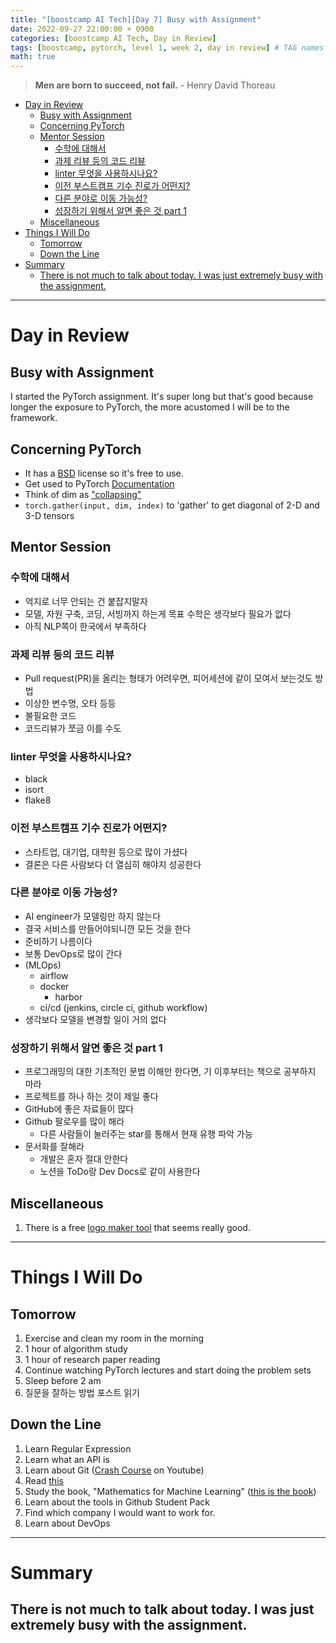 ```yaml
---
title: "[boostcamp AI Tech][Day 7] Busy with Assignment"
date: 2022-09-27 22:00:00 + 0900
categories: [boostcamp AI Tech, Day in Review]
tags: [boostcamp, pytorch, level 1, week 2, day in review] # TAG names should always be lowercase
math: true
---
```


> **Men are born to succeed, not fail.** - Henry David Thoreau

- [Day in Review](#day-in-review)
  - [Busy with Assignment](#busy-with-assignment)
  - [Concerning PyTorch](#concerning-pytorch)
  - [Mentor Session](#mentor-session)
    - [수학에 대해서](#수학에-대해서)
    - [과제 리뷰 등의 코드 리뷰](#과제-리뷰-등의-코드-리뷰)
    - [linter 무엇을 사용하시나요?](#linter-무엇을-사용하시나요)
    - [이전 부스트캠프 기수 진로가 어떤지?](#이전-부스트캠프-기수-진로가-어떤지)
    - [다른 분야로 이동 가능성?](#다른-분야로-이동-가능성)
    - [성장하기 위해서 알면 좋은 것 part 1](#성장하기-위해서-알면-좋은-것-part-1)
  - [Miscellaneous](#miscellaneous)
- [Things I Will Do](#things-i-will-do)
  - [Tomorrow](#tomorrow)
  - [Down the Line](#down-the-line)
- [Summary](#summary)
  - [There is not much to talk about today. I was just extremely busy with the assignment.](#there-is-not-much-to-talk-about-today-i-was-just-extremely-busy-with-the-assignment)

---

# Day in Review

## Busy with Assignment

I started the PyTorch assignment. It's super long but that's good because longer the exposure to PyTorch, the more acustomed I will be to the framework.

## Concerning PyTorch

- It has a [BSD](https://en.wikipedia.org/wiki/BSD_licenses) license so it's free to use.
- Get used to PyTorch [Documentation](https://pytorch.org/docs/stable/index.html)
- Think of dim as ["collapsing"](https://towardsdatascience.com/understanding-dimensions-in-pytorch-6edf9972d3be)
- `torch.gather(input, dim, index)` to 'gather' to get diagonal of 2-D and 3-D tensors

## Mentor Session

### 수학에 대해서

- 억지로 너무 안되는 건 붙잡지말자
- 모델, 자원 구축, 코딩, 서빙까지 하는게 목표 수학은 생각보다 필요가 없다
- 아직 NLP쪽이 한국에서 부족하다

### 과제 리뷰 등의 코드 리뷰

- Pull request(PR)을 올리는 형태가 어려우면, 피어세션에 같이 모여서 보는것도 방법
- 이상한 변수명, 오타 등등
- 불필요한 코드
- 코드리뷰가 쪼금 이를 수도

### linter 무엇을 사용하시나요?

- black
- isort
- flake8

### 이전 부스트캠프 기수 진로가 어떤지?

- 스타트업, 대기업, 대학원 등으로 많이 가셨다
- 결론은 다른 사람보다 더 열심히 해야지 성공한다

### 다른 분야로 이동 가능성?

- AI engineer가 모델링만 하지 않는다
- 결국 서비스를 만들어야되니깐 모든 것을 한다
- 준비하기 나름이다
- 보통 DevOps로 많이 간다
- (MLOps)
  - airflow
  - docker
    - harbor
  - ci/cd (jenkins, circle ci, github workflow)
- 생각보다 모델을 변경할 일이 거의 없다

### 성장하기 위해서 알면 좋은 것 part 1

- 프로그래밍의 대한 기초적인 문법 이해만 한다면, 기 이후부터는 책으로 공부하지 마라
- 프로젝트를 하나 하는 것이 제일 좋다
- GitHub에 좋은 자료들이 많다
- Github 팔로우를 많이 해라
  - 다른 사람들이 눌러주는 star를 통해서 현재 유행 파악 가능
- 문서화를 잘해라
  - 개발은 혼자 절대 안한다
  - 노션을 ToDo랑 Dev Docs로 같이 사용한다


## Miscellaneous

1. There is a free [logo maker tool](https://www.shopify.com/tools/logo-maker) that seems really good.

---

# Things I Will Do

## Tomorrow

1. Exercise and clean my room in the morning
2. 1 hour of algorithm study
3. 1 hour of research paper reading
4. Continue watching PyTorch lectures and start doing the problem sets
5. Sleep before 2 am
6. 질문을 잘하는 방법 포스트 읽기

## Down the Line

1. Learn Regular Expression
2. Learn what an API is
3. Learn about Git ([Crash Course](https://www.youtube.com/watch?v=RGOj5yH7evk) on Youtube)
4. Read [this](https://www.gartner.com/en/articles/what-s-new-in-artificial-intelligence-from-the-2022-gartner-hype-cycle)
5. Study the book, "Mathematics for Machine Learning" ([this is the book](https://mml-book.github.io/book/mml-book.pdf))
6. Learn about the tools in Github Student Pack
7. Find which company I would want to work for.
8. Learn about DevOps


---

# Summary

There is not much to talk about today. I was just extremely busy with the assignment.
---
